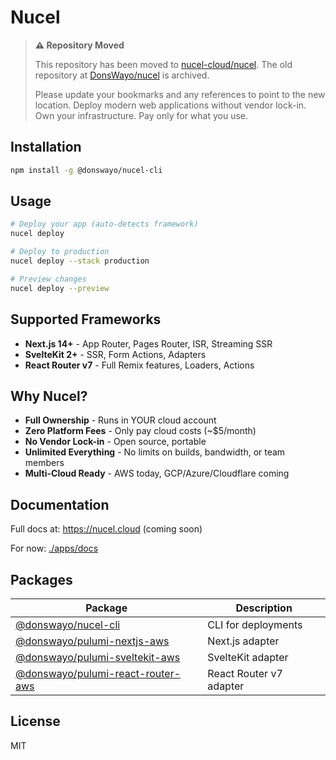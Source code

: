 # Nucel

> **⚠️ Repository Moved**
>
> This repository has been moved to [nucel-cloud/nucel](https://github.com/nucel-cloud/nucel).
> The old repository at [DonsWayo/nucel](https://github.com/DonsWayo/nucel) is archived.
>
> Please update your bookmarks and any references to point to the new location.
Deploy modern web applications without vendor lock-in. Own your infrastructure. Pay only for what you use.

## Installation

```bash
npm install -g @donswayo/nucel-cli
```

## Usage

```bash
# Deploy your app (auto-detects framework)
nucel deploy

# Deploy to production
nucel deploy --stack production

# Preview changes
nucel deploy --preview
```

## Supported Frameworks

- **Next.js 14+** - App Router, Pages Router, ISR, Streaming SSR
- **SvelteKit 2+** - SSR, Form Actions, Adapters
- **React Router v7** - Full Remix features, Loaders, Actions

## Why Nucel?

- **Full Ownership** - Runs in YOUR cloud account
- **Zero Platform Fees** - Only pay cloud costs (~$5/month)
- **No Vendor Lock-in** - Open source, portable
- **Unlimited Everything** - No limits on builds, bandwidth, or team members
- **Multi-Cloud Ready** - AWS today, GCP/Azure/Cloudflare coming

## Documentation

Full docs at: https://nucel.cloud (coming soon)

For now: [./apps/docs](./apps/docs)

## Packages

| Package | Description |
|---------|-------------|
| [@donswayo/nucel-cli](https://www.npmjs.com/package/@donswayo/nucel-cli) | CLI for deployments |
| [@donswayo/pulumi-nextjs-aws](https://www.npmjs.com/package/@donswayo/pulumi-nextjs-aws) | Next.js adapter |
| [@donswayo/pulumi-sveltekit-aws](https://www.npmjs.com/package/@donswayo/pulumi-sveltekit-aws) | SvelteKit adapter |
| [@donswayo/pulumi-react-router-aws](https://www.npmjs.com/package/@donswayo/pulumi-react-router-aws) | React Router v7 adapter |

## License

MIT
